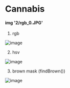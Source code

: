 # Cannabis

#### img '2/rgb_0.JPG'

1. rgb

![image](https://user-images.githubusercontent.com/77155986/170451831-76d40a7a-b111-4907-b473-03e0fbb7a39b.png)

2. hsv

![image](https://user-images.githubusercontent.com/77155986/170451955-a88abe90-f3c6-4796-bc31-9d054fc75a44.png)

3. brown mask (findBrown())

![image](https://user-images.githubusercontent.com/77155986/170452084-4ff181c6-bc20-47c1-9882-da7b7f1e2bc7.png)


